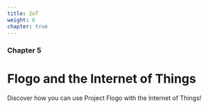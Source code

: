 ```yaml
---
title: IoT
weight: 6
chapter: true
---
```


### Chapter 5

# Flogo and the Internet of Things

Discover how you can use Project Flogo with the Internet of Things!